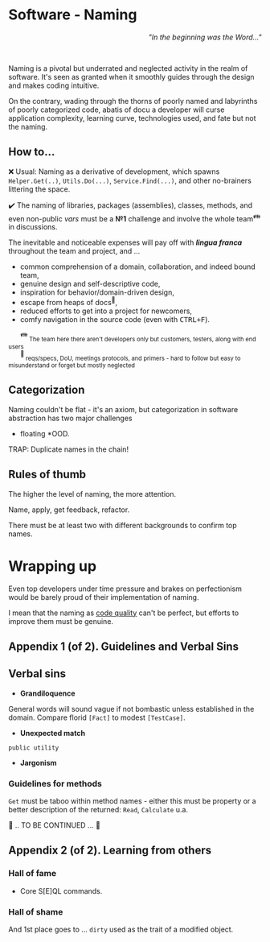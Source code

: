 # Software - Naming 

<p dir="rtl"><i>"...In the beginning was the Word"</div></i></p><br/>

 
Naming is a pivotal but underrated and neglected activity in the realm of software. It's seen as granted when it smoothly guides through the design and makes coding intuitive. 

On the contrary, wading through the thorns of poorly named and labyrinths of poorly categorized code, abatis of docu a developer will curse application complexity, learning curve, technologies used, and fate but not the naming.

## How to...

:x: Usual: Naming as a derivative of development, which spawns `Helper.Get(..)`, `Utils.Do(...)`, `Service.Find(...)`, and other no-brainers littering the space.

✔️ The naming of libraries, packages (assemblies), classes, methods, and even non-public _vars_ must be a **№1** challenge and involve the whole team<sup>:family:</sup> in discussions. 

The inevitable and noticeable expenses will pay off with ***lingua franca*** throughout the team and project, and ...
  
+ common comprehension of a domain, collaboration, and indeed bound team,
+ genuine design and self-descriptive code,
+ inspiration for behavior/domain-driven design,
+ escape from heaps of docs<sup>📒</sup>,
+ reduced efforts to get into a project for newcomers,
+ comfy navigation in the source code (even with <kbd>CTRL+F</kbd>).

&nbsp;&nbsp;&nbsp;&nbsp;&nbsp;&nbsp;<sup>:family:</sup><sub> The team here there aren't developers only but customers, testers, along with end users</sub>\
&nbsp;&nbsp;&nbsp;&nbsp;&nbsp;&nbsp;<sup>📒</sup><sub> reqs/specs, DoU, meetings protocols, and primers - hard to follow but easy to misunderstand or forget but mostly neglected</sub>

## Categorization

Naming couldn't be flat - it's an axiom, but categorization in software abstraction has two major challenges

* floating
*OOD.

TRAP: Duplicate names in the chain!

## Rules of thumb

The higher the level of naming, the more attention.

Name, apply, get feedback, refactor.

There must be at least two with different backgrounds to confirm top names.

# Wrapping up

Even top developers under time pressure and brakes on perfectionism would be barely proud of their implementation of naming.

I mean that the naming as [code quality](code-quality.md) can't be perfect, but efforts to improve them must be genuine.

## Appendix 1 (of 2). Guidelines and Verbal Sins 

## Verbal sins

- **Grandiloquence** 

General words will sound vague if not bombastic unless established in the domain. Compare florid `[Fact]` to modest `[TestCase]`. 

- **Unexpected match** 

`public utility`

- **Jargonism**

### Guidelines for methods

`Get` must be taboo within method names - either this must be property or a better description of the returned: `Read`, `Calculate` u.a.

🚧 .. TO BE CONTINUED ... 🚧

## Appendix 2 (of 2). Learning from others

### Hall of fame

+ Core S[E]QL commands.

### Hall of shame

And 1st place goes to ... `dirty` used as the trait of a modified object.
